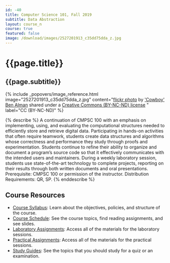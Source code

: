 ```yaml
---
id: -40
title: Computer Science 101, Fall 2019
subtitle: Data Abstraction
layout: course_n
course: true
featured: false
image: /download/images/2527201913_c35dd75dda_z.jpg
---
```


# {{page.title}}
## {{page.subtitle}}

<!-- Include header image -->
{% include _popovers/image_reference.html image="2527201913_c35dd75dda_z.jpg" content="<a title='faux bricks' href='https://flickr.com/photos/rj3/2527201913'>flickr photo</a> by <a href='https://flickr.com/people/rj3'>'Cowboy' Ben Alman</a> shared under a <a href='https://creativecommons.org/licenses/by-nc-nd/2.0/'>Creative Commons (BY-NC-ND) license</a> </small>" label="CC (BY-NC-ND)" %}

{% describe %}
A continuation of CMPSC 100 with an emphasis on implementing, using, and
evaluating the computational structures needed to efficiently store and retrieve
digital data. Participating in hands-on activities that often require teamwork,
students create data structures and algorithms whose correctness and performance
they study through proofs and experimentation. Students continue to refine their
ability to organize and document a program’s source code so that it effectively
communicates with the intended users and maintainers. During a weekly laboratory
session, students use state-of-the-art technology to complete projects,
reporting on their results through both written documents and oral
presentations. Prerequisite: CMPSC 100 or permission of the instructor.
Distribution Requirements: QR, SP.
{% enddescribe %}

## Course Resources

<ul class="fa-ul">

<li><i class="fa-li fa fa-arrow-right"></i><a href="https://github.com/Allegheny-Computer-Science-101-F2018/cs101-F2018-syllabus/releases/download/cs101F2018_syllabus-1.0.1/cs101F2018_syllabus.pdf"
class="major">Course Syllabus</a>: Learn about the objectives, policies, and structure of the course.

<li><i class="fa-li fa fa-arrow-right"></i><a href="{{site.baseurl}}teaching/cs101F2018/schedule/"
class="major">Course Schedule</a>: See the course topics, find reading assignments, and see slides.

<li><i class="fa-li fa fa-arrow-right"></i><a href="{{site.baseurl}}teaching/cs101F2018/laboratories/"
class="major">Laboratory Assignments</a>: Access all of the materials for the laboratory sessions.

<li><i class="fa-li fa fa-arrow-right"></i><a href="{{site.baseurl}}teaching/cs101F2018/practicals/"
class="major">Practical Assignments</a>: Access all of the materials for the practical sessions.

<li><i class="fa-li fa fa-arrow-right"></i><a href="{{site.baseurl}}teaching/cs101F2018/studyguides/"
class="major">Study Guides</a>: See the topics that you should study for a quiz or an examination.

</ul>
